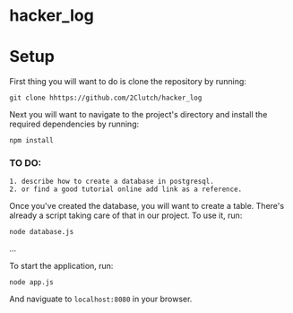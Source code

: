 # hacker_log

# Setup

First thing you will want to do is clone the repository by running: 
```commandline
git clone hhttps://github.com/2Clutch/hacker_log
```

Next you will want to navigate to the project's directory and install the required dependencies by running:
```commandline
npm install
```

### TO DO: 
	1. describe how to create a database in postgresql.
	2. or find a good tutorial online add link as a reference.

Once you've created the database, you will want to create a table. There's already a script taking care of that in our project. To use it, run:
```commandline
node database.js
```

...

To start the application, run:
```commandline
node app.js
```
And naviguate to `localhost:8080` in your browser.